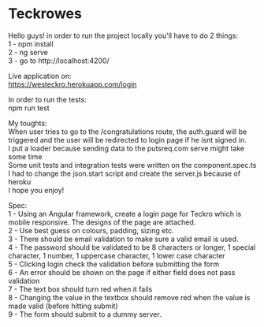 # Teckrowes

Hello guys! in order to run the project locally you'll have to do 2 things:    
1 - npm install  
2 - ng serve  
3 - go to http://localhost:4200/  

Live application on:  
https://westeckro.herokuapp.com/login  
  
In order to run the tests:  
npm run test  

My toughts:  
When user tries to go to the /congratulations route, the auth.guard will be triggered and the user will be redirected to login page if he isnt signed in.  
I put a loader because sending data to the putsreq.com serve might take some time  
Some unit tests and integration tests were written on the component.spec.ts
I had to change the json.start script and create the server.js because of heroku  
I hope you enjoy!  

Spec:  
1 - Using an Angular framework, create a login page for Teckro which is mobile responsive. The designs of the page are attached.  
2 - Use best guess on colours, padding, sizing etc.  
3 - There should be email validation to make sure a valid email is used.  
4 - The password should be validated to be  8 characters or longer, 1 special character, 1 number, 1 uppercase character, 1 lower case character  
5 - Clicking login check the validation before submitting the form  
6 - An error should be shown on the page if either field does not pass validation  
7 - The text box should turn red when it fails  
8 - Changing the value in the textbox should remove red when the value is made valid (before hitting submit)  
9 - The form should submit to a dummy server.  

